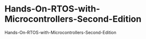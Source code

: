# Hands-On-RTOS-with-Microcontrollers-Second-Edition
Hands-On-RTOS-with-Microcontrollers-Second-Edition
